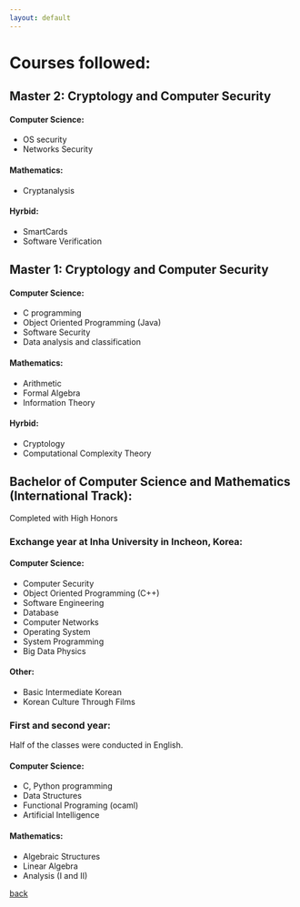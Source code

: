 ```yaml
---
layout: default
---
```


# Courses followed:

## Master 2: Cryptology and Computer Security

#### Computer Science:

*   OS security
*   Networks Security

#### Mathematics:

*   Cryptanalysis

#### Hyrbid:

*   SmartCards
*   Software Verification

## Master 1: Cryptology and Computer Security

#### Computer Science:

*   C programming
*   Object Oriented Programming (Java)
*   Software Security
*   Data analysis and classification

#### Mathematics:

*   Arithmetic
*   Formal Algebra
*   Information Theory

#### Hyrbid:

*   Cryptology
*   Computational Complexity Theory


## Bachelor of Computer Science and Mathematics (International Track):
Completed with High Honors

### Exchange year at Inha University in Incheon, Korea:

#### Computer Science:

*   Computer Security
*   Object Oriented Programming (C++)
*   Software Engineering
*   Database
*   Computer Networks
*   Operating System
*   System Programming
*   Big Data Physics


#### Other:

*   Basic Intermediate Korean
*   Korean Culture Through Films

### First and second year:

Half of the classes were conducted in English.

#### Computer Science:

*   C, Python programming
*   Data Structures
*   Functional Programing (ocaml)
*   Artificial Intelligence

#### Mathematics:

*   Algebraic Structures
*   Linear Algebra
*   Analysis (I and II)

[back](./)
